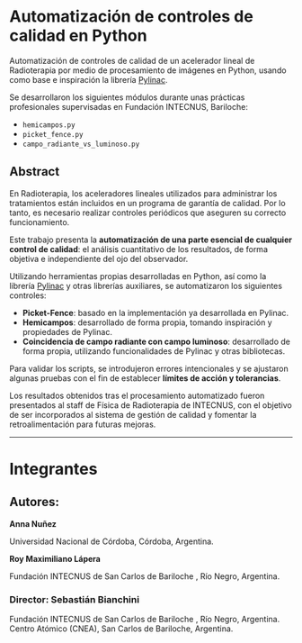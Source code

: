 # Automatización de controles de calidad en Python

Automatización de controles de calidad de un acelerador lineal de Radioterapia por medio de procesamiento de imágenes en Python, usando como base e inspiración la librería [Pylinac](https://pylinac.readthedocs.io/en/latest/).

Se desarrollaron los siguientes módulos durante unas prácticas profesionales supervisadas en Fundación INTECNUS, Bariloche:

- `hemicampos.py`
- `picket_fence.py`
- `campo_radiante_vs_luminoso.py`

## Abstract

En Radioterapia, los aceleradores lineales utilizados para administrar los tratamientos están incluidos en un programa de garantía de calidad. Por lo tanto, es necesario realizar controles periódicos que aseguren su correcto funcionamiento.

Este trabajo presenta la **automatización de una parte esencial de cualquier control de calidad**: el análisis cuantitativo de los resultados, de forma objetiva e independiente del ojo del observador.

Utilizando herramientas propias desarrolladas en Python, así como la librería [Pylinac](https://pylinac.readthedocs.io/en/latest/) y otras librerías auxiliares, se automatizaron los siguientes controles:

- **Picket-Fence**: basado en la implementación ya desarrollada en Pylinac.
- **Hemicampos**: desarrollado de forma propia, tomando inspiración y propiedades de Pylinac.
- **Coincidencia de campo radiante con campo luminoso**: desarrollado de forma propia, utilizando funcionalidades de Pylinac y otras bibliotecas.

Para validar los scripts, se introdujeron errores intencionales y se ajustaron algunas pruebas con el fin de establecer **límites de acción y tolerancias**.

Los resultados obtenidos tras el procesamiento automatizado fueron presentados al staff de Física de Radioterapia de INTECNUS, con el objetivo de ser incorporados al sistema de gestión de calidad y fomentar la retroalimentación para futuras mejoras.

---

# Integrantes

## **Autores:**
**Anna Nuñez**

Universidad Nacional de Córdoba, Córdoba, Argentina.


**Roy Maximiliano Lápera**

Fundación INTECNUS de San Carlos de Bariloche , Río Negro, Argentina.

### **Director:** **Sebastián Bianchini**
Fundación INTECNUS de San Carlos de Bariloche , Río Negro, Argentina.
Centro Atómico (CNEA), San Carlos de Bariloche, Argentina. 
